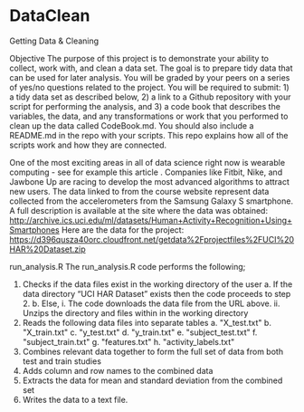 # DataClean
Getting Data &amp; Cleaning

Objective
The purpose of this project is to demonstrate your ability to collect, work with, and clean a data set. The goal is to prepare tidy data that can be used for later analysis. You will be graded by your peers on a series of yes/no questions related to the project. You will be required to submit: 1) a tidy data set as described below, 2) a link to a Github repository with your script for performing the analysis, and 3) a code book that describes the variables, the data, and any transformations or work that you performed to clean up the data called CodeBook.md. You should also include a README.md in the repo with your scripts. This repo explains how all of the scripts work and how they are connected.  

One of the most exciting areas in all of data science right now is wearable computing - see for example this article . Companies like Fitbit, Nike, and Jawbone Up are racing to develop the most advanced algorithms to attract new users. The data linked to from the course website represent data collected from the accelerometers from the Samsung Galaxy S smartphone. A full description is available at the site where the data was obtained: 
http://archive.ics.uci.edu/ml/datasets/Human+Activity+Recognition+Using+Smartphones 
Here are the data for the project: 
https://d396qusza40orc.cloudfront.net/getdata%2Fprojectfiles%2FUCI%20HAR%20Dataset.zip

run_analysis.R
The run_analysis.R code performs the following;
1)	Checks if the data files exist in the working directory of the user
        a.	If the data directory “UCI HAR Dataset” exists then the code proceeds to step 2. 
        b.	Else, 
                i.	The code downloads the data file from the URL above.
                ii.	Unzips the directory and files within in the working directory
2)	Reads the following data files into separate tables
        a.	"X_test.txt"
        b.	"X_train.txt"
        c.	"y_test.txt"
        d.	"y_train.txt"
        e.	"subject_test.txt"
        f.	"subject_train.txt"
        g.	"features.txt"
        h.	"activity_labels.txt"
3)	Combines relevant data together to form the full set of data from both test and train studies
4)	Adds column and row names to the combined data
5)	Extracts the data for mean and standard deviation from the combined set
6)	Writes the data to a text file.
